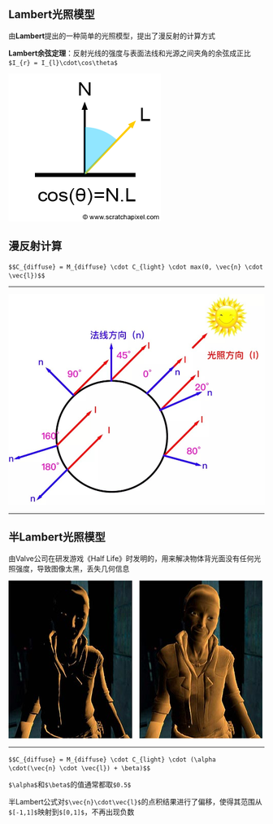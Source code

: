 ## Lambert光照模型

由**Lambert**提出的一种简单的光照模型，提出了漫反射的计算方式

**Lambert余弦定理**：反射光线的强度与表面法线和光源之间夹角的余弦成正比`$I_{r} = I_{l}\cdot\cos\theta$`

![](pics/lambert_1.png)

## 漫反射计算

`$$C_{diffuse} = M_{diffuse} \cdot C_{light} \cdot max(0, \vec{n} \cdot \vec{l})$$`

---

![](pics/lambert_diffuse_2.jpg)

---

## 半Lambert光照模型

由Valve公司在研发游戏《Half Life》时发明的，用来解决物体背光面没有任何光照强度，导致图像太黑，丢失几何信息

![半Lambert](pics/valve_half_lambert.jpg)

---

`$$C_{diffuse} = M_{diffuse} \cdot C_{light} \cdot (\alpha \cdot(\vec{n} \cdot \vec{l}) + \beta)$$`

`$\alpha$`和`$\beta$`的值通常都取`$0.5$`

半Lambert公式对`$\vec{n}\cdot\vec{l}$`的点积结果进行了偏移，使得其范围从`$[-1,1]$`映射到`$[0,1]$`，不再出现负数
